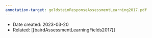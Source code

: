 ```yaml
---
annotation-target: goldsteinResponseAssessmentLearning2017.pdf
---
```


- Date created: 2023-03-20
- Related: [[bairdAssessmentLearningFields2017]]